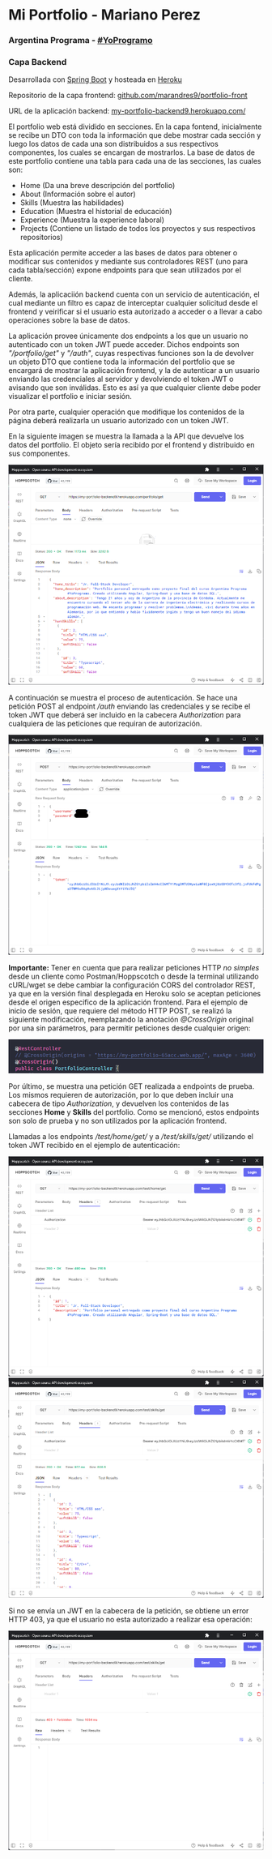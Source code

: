 # Mi Portfolio - Mariano Perez

### Argentina Programa - [#YoProgramo](http://www.yoprogramo.org.ar/)

### Capa Backend

Desarrollada con [Spring Boot](https://spring.io/projects/spring-boot) y hosteada en [Heroku](https://dashboard.heroku.com/apps)

Repositorio de la capa frontend: [github.com/marandres9/portfolio-front](https://github.com/marandres9/portfolio-front)

URL de la aplicación backend: [my-portfolio-backend9.herokuapp.com/](https://my-portfolio-backend9.herokuapp.com/)

El portfolio web está dividido en secciones. En la capa fontend, inicialmente se recibe un DTO con toda la información que debe mostrar cada sección y luego los datos de cada una son distribuidos a sus respectivos componentes, los cuales se encargan de mostrarlos. La base de datos de este portfolio contiene una tabla para cada una de las secciones, las cuales son:
- Home (Da una breve descripción del portfolio)
- About (Información sobre el autor)
- Skills (Muestra las habilidades)
- Education (Muestra el historial de educación)
- Experience (Muestra la experience laboral)
- Projects (Contiene un listado de todos los proyectos y sus respectivos repositorios)

Esta aplicación permite acceder a las bases de datos para obtener o modificar sus contenidos y mediante sus controladores REST (uno para cada tabla/sección) expone endpoints para que sean utilizados por el cliente.

Además, la aplicaciión backend cuenta con un servicio de autenticación, el cual mediante un filtro es capaz de interceptar cualquier solicitud desde el frontend y veirificar si el usuario esta autorizado a acceder o a llevar a cabo operaciones sobre la base de datos. 

La aplicación provee únicamente dos endpoints a los que un usuario no autenticado con un token JWT puede acceder. Dichos endpoints son *"/portfolio/get"* y *"/auth"*, cuyas respectivas funciones son la de devolver un objeto DTO que contiene toda la información del portfolio que se encargará de mostrar la aplicación frontend, y la de autenticar a un usuario enviando las credenciales al servidor y devolviendo el token JWT o avisando que son inválidas. Esto es así ya que cualquier cliente debe poder visualizar el portfolio e iniciar sesión.

Por otra parte, cualquier operación que modifique los contenidos de la página deberá realizarla un usuario autorizado con un token JWT.

En la siguiente imagen se muestra la llamada a la API que devuelve los datos del portfolio. El objeto sería recibido por el frontend y distribuido en sus componentes.

![](img/get_portfolio.png)

A continuación se muestra el proceso de autenticación. Se hace una petición POST al endpoint */auth* enviando las credenciales y se recibe el token JWT que deberá ser incluido en la cabecera *Authorization* para cualquiera de las peticiones que requiran de autorización.

![](img/post_auth.png)

**Importante:** Tener en cuenta que para realizar peticiones HTTP *no simples* desde un cliente como Postman/Hoppscotch o desde la terminal utilizando cURL/wget se debe cambiar la configuración CORS del controlador REST, ya que en la versión final desplegada en Heroku solo se aceptan peticiones desde el origen especifico de la aplicación frontend. Para el ejemplo de inicio de sesión, que requiere del método HTTP POST, se realizó la siguiente modificación, reemplazando la anotación *@CrossOrigin* original por una sin parámetros, para permitir peticiones desde cualquier origen:

![](img/modif_cors.png)

Por último, se muestra una petición GET realizada a endpoints de prueba. Los mismos requieren de autorización, por lo que deben incluir una cabecera de tipo *Authorization*, y devuelven los contenidos de las secciones **Home** y **Skills** del portfolio. Como se mencionó, estos endpoints son solo de prueba y no son utilizados por la aplicación frontend.

Llamadas a los endpoints */test/home/get/*  y a */test/skills/get/* utilizando el token JWT recibido en el ejemplo de autenticación:

![](img/get_auth_home.png)
![](img/get_auth_skills.png)

Si no se envía un JWT en la cabecera de la petición, se obtiene un error HTTP 403, ya que el usuario no esta autorizado a realizar esa operación:

![](img/get_auth_forbidden.png)
